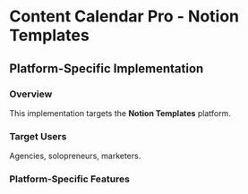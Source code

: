# Content Calendar Pro - Notion Templates

## Platform-Specific Implementation

### Overview
This implementation targets the **Notion Templates** platform.

### Target Users
Agencies, solopreneurs, marketers.

### Platform-Specific Features
